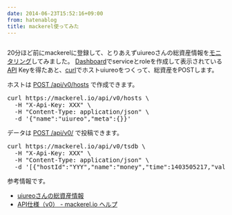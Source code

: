 ```yaml
---
date: 2014-06-23T15:52:16+09:00
from: hatenablog
title: mackerel使ってみた
---
```


<p><img src="http://cdn-ak.f.st-hatena.com/images/fotolife/r/r7kamura/20140623/20140623154539.png" alt="" /></p>

<p>20分ほど前にmackerelに登録して、とりあえずuiureoさんの総資産情報を<a class="keyword" href="http://d.hatena.ne.jp/keyword/%A5%E2%A5%CB%A5%BF%A5%EA%A5%F3%A5%B0">モニタリング</a>してみました。
<a class="keyword" href="http://d.hatena.ne.jp/keyword/Dashboard">Dashboard</a>でserviceとroleを作成して表示されている<a class="keyword" href="http://d.hatena.ne.jp/keyword/API">API</a> Keyを得たあと、<a class="keyword" href="http://d.hatena.ne.jp/keyword/curl">curl</a>でホストuiureoをつくって、総資産をPOSTします。</p>

<p>ホストは <a href="http://help-ja.mackerel.io/entry/spec/api/v0#host-create">POST /api/v0/hosts</a> で作成できます。</p>

<pre class="code" data-unlink>curl https://mackerel.io/api/v0/hosts \
  -H &#34;X-Api-Key: XXX&#34; \
  -H &#34;Content-Type: application/json&#34; \
  -d &#39;{&#34;name&#34;:&#34;uiureo&#34;,&#34;meta&#34;:{}}&#39;</pre>


<p>データは <a href="http://help-ja.mackerel.io/entry/spec/api/v0#metric-value-post">POST /api/v0/</a> で投稿できます。</p>

<pre class="code" data-unlink>curl https://mackerel.io/api/v0/tsdb \
  -H &#34;X-Api-Key: XXX&#34; \
  -H &#34;Content-Type: application/json&#34; \
  -d &#39;[{&#34;hostId&#34;:&#34;YYY&#34;,&#34;name&#34;:&#34;money&#34;,&#34;time&#34;:1403505217,&#34;value&#34;:817065}]&#39;</pre>


<p>参考情報です。</p>

<ul>
<li><a href="http://openforward.me/user/uiureo">uiureoさんの総資産情報</a></li>
<li><a href="http://help-ja.mackerel.io/entry/spec/api/v0">API仕様（v0） - mackerel.io ヘルプ</a></li>
</ul>


